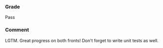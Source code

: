 ### Grade

Pass

### Comment

LGTM. Great progress on both fronts! Don't forget to write unit tests as well.